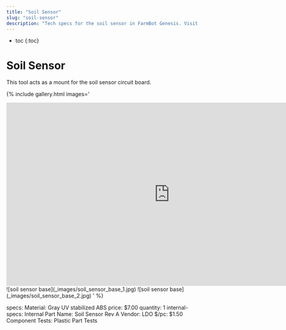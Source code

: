 ```yaml
---
title: "Soil Sensor"
slug: "soil-sensor"
description: "Tech specs for the soil sensor in FarmBot Genesis. Visit [our shop](http://shop.farm.bot) to purchase parts."
---
```


* toc
{:toc}


# Soil Sensor

This tool acts as a mount for the soil sensor circuit board.

{% include gallery.html images='
<iframe width="854" height="480" src="https://www.youtube.com/embed/p6CPnJoHf8E" frameborder="0" allow="accelerometer; autoplay; clipboard-write; encrypted-media; gyroscope; picture-in-picture" allowfullscreen></iframe>
![soil sensor base](_images/soil_sensor_base_1.jpg)
![soil sensor base](_images/soil_sensor_base_2.jpg)
' %}

specs:
  Material: Gray UV stabilized ABS
price: $7.00
quantity: 1
internal-specs:
  Internal Part Name: Soil Sensor Rev A
  Vendor: LDO
  $/pc: $1.50
  Component Tests: Plastic Part Tests
